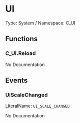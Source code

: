 # UI

Type: System / Namespace: C_UI

## Functions

### C_UI.Reload

No Documentation

## Events

### UiScaleChanged
LiteralName: `UI_SCALE_CHANGED`

No Documentation
